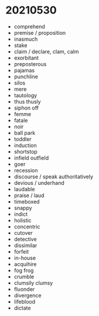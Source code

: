 # 20210530

- comprehend
- premise / proposition
- inasmuch
- stake
- claim / declare, clam, calm
- exorbitant
- preposterous
- pajamas
- punchline
- silos
- mere
- tautology
- thus thusly
- siphon off
- femme
- fatale
- noir
- ball park
- toddler
- induction
- shortstop
- infield outfield
- goer
- recession
- discourse / speak authoritatively
- devious / underhand
- laudable
- praise / laud
- timeboxed
- snappy
- indict
- holistic
- concentric
- cutover
- detective
- dissimilar
- forfeit
- in-house
- acquihire
- fog frog
- crumble
- clumsily clumsy
- fluonder
- divergence
- lifeblood
- dictate
